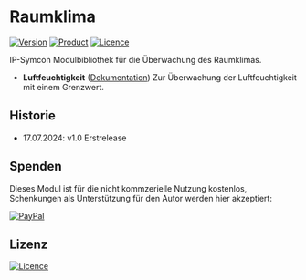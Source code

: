# Raumklima

[![Version](https://img.shields.io/badge/Symcon-PHP--Bibliothek-purple)](https://www.symcon.de/service/dokumentation/entwicklerbereich/sdk-tools/sdk-php/)
[![Product](https://img.shields.io/badge/Symcon--Version-7.1-blue)](https://www.symcon.de/produkt/)
[![Licence](https://img.shields.io/badge/License-CC%20BY--NC--SA%204.0-green)](https://creativecommons.org/licenses/by-nc-sa/4.0/)

IP-Symcon Modulbibliothek für die Überwachung des Raumklimas.

- __Luftfeuchtigkeit__ ([Dokumentation](luftfeuchtigkeit))
	Zur Überwachung der Luftfeuchtigkeit mit einem Grenzwert.

## Historie

- 17.07.2024: v1.0 Erstrelease

## Spenden

Dieses Modul ist für die nicht kommzerielle Nutzung kostenlos, Schenkungen als Unterstützung für den Autor werden hier akzeptiert:    

[![PayPal](https://img.shields.io/badge/PayPal-spenden-00457C.svg?style=for-the-badge&logo=paypal)](https://www.paypal.com/donate/?hosted_button_id=4JE2SXBZKHY56)

## Lizenz

[![Licence](https://img.shields.io/badge/License-CC_BY--NC--SA_4.0-EF9421.svg?style=for-the-badge&logo=creativecommons)](https://creativecommons.org/licenses/by-nc-sa/4.0/)